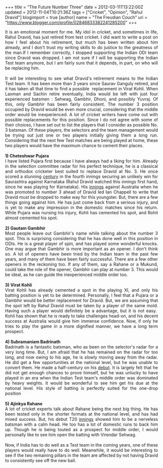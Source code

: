 +++
title = "The Future Number Three"
date = 2012-03-11T13:22:00Z
updated = 2012-11-04T10:21:36Z
tags = ["Cricket", "Opinion", "Rahul Dravid"]
blogimport = true 
[author]
	name = "The Freudian Couch"
	uri = "https://www.blogger.com/profile/02846833382241285200"
+++

<div dir="ltr" style="text-align: left;" trbidi="on">
<div style="text-align: justify;">
It is an emotional moment for me. My idol in cricket, and sometimes in life, Rahul Dravid, has just retired from test cricket. I did want to write a post on how I feel about his retirement, but much has been written about him already, and I don't trust my writing skills to do justice to the greatness of the man.If I remember correctly, I stopped supporting the Indian ODI team since Dravid was dropped. I am not sure if I will be supporting the Indian Test team anymore, but I am fairly sure that it depends, in part, on who will be replacing him.&nbsp;</div>
<div style="text-align: justify;">
<br /></div>
<div style="text-align: justify;">
It will be interesting to see what Dravid's retirement means to the Indian Test team. It has been more than 3 years since Saurav Ganguly retired, and it has taken all that time to find a possible&nbsp; replacement in Virat Kohli. When Laxman and Sachin retire eventually, India would be left with just four experienced batsmen : Sehwag, Gambhir, Dhoni, and possibly Yuvraj. Of this, only Gambhir has been fairly consistent. The number 3 position occupied by Dravid would be even more crucial, considering that the middle order would be inexperienced. A lot of cricket writers have come out with possible replacements for this position. Since I do not agree with some of their choices, I have set out to list the players that I consider as possible No. 3 batsman. Of these players, the selectors and the team management would be trying out just one or two players initially giving them a long run. Considering that the next few Test matches are being played at home, these two players would have the maximum chance to cement their places. </div>
<div style="text-align: justify;">
<br /></div>
<div style="text-align: justify;">
<b>1) Cheteshwar Pujara</b></div>
<div style="text-align: justify;">
I have listed Pujara first because I have always had a liking for him. Already in the selection committee radar for his perfect technique, he is a classical and orthodox cricketer best suited to replace Dravid at No. 3. He once scored a stunning <a href="http://www.espncricinfo.com/indiandomestic2009/engine/match/368284.html">century</a> in the fourth innings securing an unlikely win for Saurashtra against Karnataka (Rahul Dravid watched this innings first hand, since he was playing for Karnataka). His <a href="http://www.espncricinfo.com/ci/engine/match/464527.html">innings</a> against Australia when he was promoted to number 3 ahead of Dravid led Ian Chappell to write that Dravid must be dropped to make way for this youngster. But, there are a few things going against him. He has just come back from a serious injury, and is yet to make any impression in the domestic matches since his return. While Pujara was nursing his injury, Kohli has cemented his spot, and Rohit almost cemented his spot.</div>
<div style="text-align: justify;">
<br /></div>
<div style="text-align: justify;">
<b>2) Gautam Gambhir</b></div>
<div style="text-align: justify;">
Most people leave out Gambhir's name while talking about the number 3 spot. This is surprising considering that he has done well in this position in ODIs. He is a great player of spin, and has played some wonderful knocks. One may argue that Gambhir is more important as an opener. I don't think so. A lot of openers have been tried by the Indian team in the past few years, and many of them have been fairly successful. There are a few other openers in the reckoning too. If any of them, say a Rahane or a Mukund, could take the role of the opener, Gambhir can play at number 3. This would be ideal, as he can guide the inexperienced middle order too.</div>
<div style="text-align: justify;">
<br /></div>
<div style="text-align: justify;">
<b>3) Virat Kohli</b></div>
<div style="text-align: justify;">
Virat Kohli has already cemented a spot in the playing XI, and only his batting position is yet to be determined. Personally, I feel that a Pujara or a Gambhir would be better replacement for Dravid. But, we are assuming that the spot left by Rahul Dravid must be taken by a player of the same mold. Having such a player would definitely be a advantage, but it is not easy.&nbsp; Kohli has shown that he is ready to take challenges head-on, and his decent success at Australia would give him immense confidence. Now, if only he tries to play the game in a more dignified manner, we have a long term prospect.</div>
<div style="text-align: justify;">
<br /></div>
<div style="text-align: justify;">
<b>4) Subramaniam Badrinath</b></div>
<div style="text-align: justify;">
Badrinath is a fantastic batsman, who as been on the selector's radar for a very long time. But, I am afraid that he has remained on the radar for too long, and now owing to his age, he is slowly moving away from the radar. He did get a few opportunities at the national level, but he was unable to convert them. He made a half-century on his <a href="http://www.espncricinfo.com/ci/engine/match/441825.html">debut</a>. It is largely felt that he did not get enough chances to prove himself, but he was unlucky to have played in an era when the Indian Test team's middle order was dominated by heavy weights. It would be wonderful to see him get his due at the national level. His style of batting is perfectly suited for the one-drop position</div>
<div style="text-align: justify;">
<br /></div>
<div style="text-align: justify;">
<b>5) Ajinkya Rahane</b></div>
<div style="text-align: justify;">
A lot of cricket experts talk about Rahane being the next big thing. He has been tested only in the shorter formats at the national level, and has had mixed success. But, his debut T20 <a href="http://www.espncricinfo.com/ci/engine/match/474476.html">innings</a> showed him to be a nerveless batsman with a calm head. He too has a lot of domestic runs to back him up. Though he is being touted as a prospect for middle order, I would personally like to see him open the batting with Virendar Sehwag.</div>
<div style="text-align: justify;">
<br /></div>
<div style="text-align: justify;">
Now, if India has to do well as a Test team in the coming years, one of these players would really have to do well. Meanwhile, it would be interesting to see if the two remaining pillars in the team are affected by not having Dravid to consistently see off the new ball.</div>
</div>

